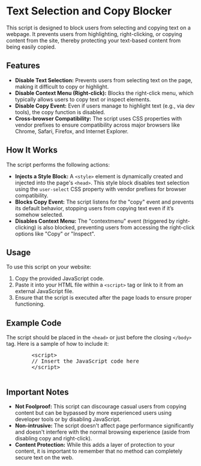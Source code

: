 
  <h1>Text Selection and Copy Blocker</h1>
    <p>This script is designed to block users from selecting and copying text on a webpage. It prevents users from highlighting, right-clicking, or copying content from the site, thereby protecting your text-based content from being easily copied.</p>

  <h2>Features</h2>
    <ul>
        <li><strong>Disable Text Selection:</strong> Prevents users from selecting text on the page, making it difficult to copy or highlight.</li>
        <li><strong>Disable Context Menu (Right-click):</strong> Blocks the right-click menu, which typically allows users to copy text or inspect elements.</li>
        <li><strong>Disable Copy Event:</strong> Even if users manage to highlight text (e.g., via dev tools), the copy function is disabled.</li>
        <li><strong>Cross-browser Compatibility:</strong> The script uses CSS properties with vendor prefixes to ensure compatibility across major browsers like Chrome, Safari, Firefox, and Internet Explorer.</li>
    </ul>

   <h2>How It Works</h2>
    <p>The script performs the following actions:</p>
    <ul>
        <li><strong>Injects a Style Block:</strong> A <code>&lt;style&gt;</code> element is dynamically created and injected into the page's <code>&lt;head&gt;</code>. This style block disables text selection using the <code>user-select</code> CSS property with vendor prefixes for browser compatibility.</li>
        <li><strong>Blocks Copy Event:</strong> The script listens for the "copy" event and prevents its default behavior, stopping users from copying text even if it’s somehow selected.</li>
        <li><strong>Disables Context Menu:</strong> The "contextmenu" event (triggered by right-clicking) is also blocked, preventing users from accessing the right-click options like "Copy" or "Inspect".</li>
    </ul>

  <h2>Usage</h2>
    <p>To use this script on your website:</p>
    <ol>
        <li>Copy the provided JavaScript code.</li>
        <li>Paste it into your HTML file within a <code>&lt;script&gt;</code> tag or link to it from an external JavaScript file.</li>
        <li>Ensure that the script is executed after the page loads to ensure proper functioning.</li>
    </ol>

    
  <h2>Example Code</h2>
    <p>The script should be placed in the <code>&lt;head&gt;</code> or just before the closing <code>&lt;/body&gt;</code> tag. Here is a sample of how to include it:</p>
    <pre>
        &lt;script&gt;
        // Insert the JavaScript code here
        &lt;/script&gt;
    </pre>

    
   <h2>Important Notes</h2>
    <ul>
        <li><strong>Not Foolproof:</strong> This script can discourage casual users from copying content but can be bypassed by more experienced users using developer tools or by disabling JavaScript.</li>
        <li><strong>Non-intrusive:</strong> The script doesn't affect page performance significantly and doesn't interfere with the normal browsing experience (aside from disabling copy and right-click).</li>
        <li><strong>Content Protection:</strong> While this adds a layer of protection to your content, it is important to remember that no method can completely secure text on the web.</li>
    </ul>

</body>
</html>
